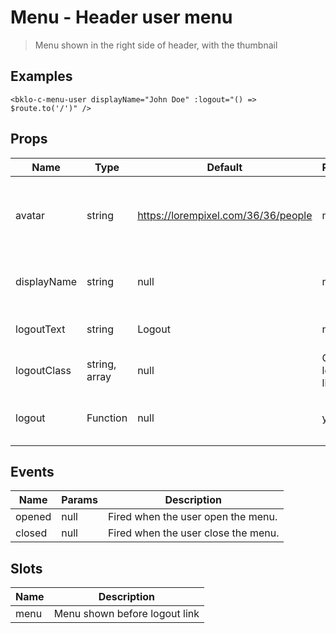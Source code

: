 # Menu - Header user menu

> Menu shown in the right side of header, with the thumbnail 

## Examples
```vue
<bklo-c-menu-user displayName="John Doe" :logout="() => $route.to('/')" />
```

## Props
| Name | Type | Default | Required | Description |
|------|------|---------|----------|-------------|
| avatar | string | https://lorempixel.com/36/36/people | no | URL to avatar image. If empty, shown a random image from Lorempixel.com |
| displayName | string | null | no | User first name and/or last name (or anything else) |
| logoutText | string | Logout | no | Input type field (eg. text, number, etc) |
| logoutClass | string, array | null | Class for logout link |
| logout | Function | null | yes | Function called when an user clicks on Logout link |

## Events
| Name | Params | Description |
|------|--------|-------------|
| opened | null | Fired when the user open the menu. |
| closed | null | Fired when the user close the menu. |

## Slots
| Name | Description |
|------|-------------|
| menu | Menu shown before logout link |
